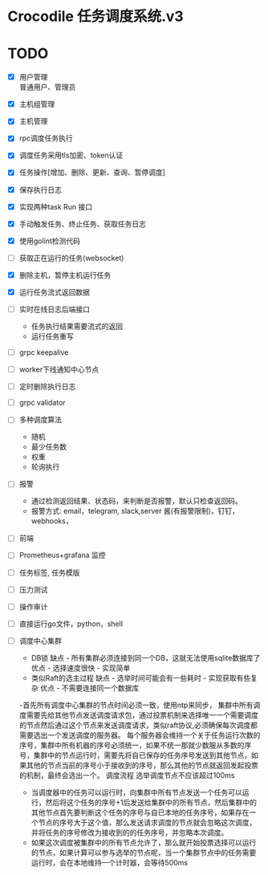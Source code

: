 # Crocodile 任务调度系统.v3


# TODO
- [x] 用户管理  
      普通用户、管理员
- [x] 主机组管理
- [x] 主机管理
- [x] rpc调度任务执行
- [x] 调度任务采用tls加密、token认证
- [x] 任务操作[增加、删除、更新、查询、暂停调度]
- [x] 保存执行日志
- [x] 实现两种task Run 接口
- [x] 手动触发任务、终止任务、获取任务日志
- [x] 使用golint检测代码
- [ ] 获取正在运行的任务(websocket)
- [x] 删除主机，暂停主机运行任务
- [x] 运行任务流式返回数据
- [ ] 实时在线日志后端接口 
    - 任务执行结果需要流式的返回 
    - 运行任务重写
- [ ] grpc keepalive
- [ ] worker下线通知中心节点
- [ ] 定时删除执行日志
- [ ] grpc validator
- [ ] 多种调度算法
    - 随机
    - 最少任务数
    - 权重
    - 轮询执行
- [ ] 报警
    - 通过检测返回结果、状态码，来判断是否报警，默认只检查返回码。
    - 报警方式: email，telegram, slack,server 酱(有报警限制)，钉钉，webhooks，
- [ ] 前端
- [ ] Prometheus+grafana 监控
- [ ] 任务标签, 任务模版
- [ ] 压力测试
- [ ] 操作审计
- [ ] 直接运行go文件，python，shell
- [ ] 调度中心集群
    - DB锁
        缺点
            - 所有集群必须连接到同一个DB，这就无法使用sqlite数据库了
        优点
            - 选择速度很快
            - 实现简单
    - 类似Raft的选主过程
        缺点
            - 选举时间可能会有一些耗时
            - 实现获取有些复杂
        优点
            - 不需要连接同一个数据库
            
    -首先所有调度中心集群的节点时间必须一致，使用ntp来同步，
    集群中所有调度需要先给其他节点发送调度请求包，通过投票机制来选择唯一一个需要调度的节点然后通过这个节点来发送调度请求，类似raft协议,必须确保每次调度都需要选出一个发送调度的服务器。
    每个服务器会维持一个关于任务运行次数的序号，集群中所有机器的序号必须统一，如果不统一那就少数服从多数的序号，集群中的节点运行时，需要先将自已保存的任务序号发送到其他节点，如果其他的节点当前的序号小于接收到的序号，那么其他的节点就返回发起投票的机制，最终会选出一个。
    调度流程
    选举调度节点不应该超过100ms
    - 当调度器中的任务可以运行时，向集群中所有节点发送一个任务可以运行，然后将这个任务的序号+1后发送给集群中的所有节点，然后集群中的其他节点首先要判断这个任务的序号与自已本地的任务序号，如果存在一个节点的序号大于这个值，那么发送请求调度的节点就会忽略这次调度，并将任务的序号修改为接收到的的任务序号，并忽略本次调度。
    - 如果这次调度被集群中的所有节点允许了，那么就开始投票选择可以运行的节点，如果计算可以参与选举的节点呢，当一个集群节点中的任务需要运行时，会在本地维持一个计时器，会等待500ms


